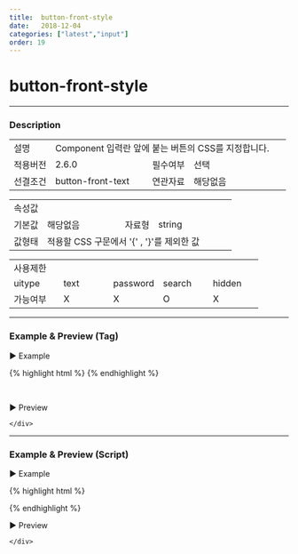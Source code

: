 ```yaml
---
title:  button-front-style
date:   2018-12-04
categories: ["latest","input"]
order: 19
---
```



button-front-style
===

---

### Description

<table style="width:100%">
    <colgroup>
        <col width="15%"/>
        <col width="35%"/>
        <col width="15%"/>
        <col width="35%"/>
    </colgroup>
    <tr>
        <td class="tdTitle">설명</td>
        <td colspan="3">Component 입력란 앞에 붙는 버튼의 CSS를 지정합니다.</td>
    </tr>
    <tr>
        <td class="tdTitle">적용버전</td>
        <td>2.6.0</td>
        <td class="tdTitle">필수여부</td>
        <td>선택</td>
    </tr>
    <tr>
        <td class="tdTitle">선결조건</td>
        <td>button-front-text</td>
        <td class="tdTitle">연관자료</td>
        <td>해당없음</td>
    </tr>
</table>
<table style="width:100%">
    <colgroup>
        <col width="15%"/>
        <col width="35%"/>
        <col width="15%"/>
        <col width="35%"/>
    </colgroup>
    <tr>
        <td class="tdTitle tdBg" colspan="4">속성값</td>
    </tr>
    <tr>
        <td class="tdTitle">기본값</td>
        <td>해당없음</td>
        <td class="tdTitle">자료형</td>
        <td>string</td>
    </tr>
    <tr>
        <td class="tdTitle">값형태</td>
        <td colspan="3">적용할 CSS 구문에서 '{' , '}'를 제외한 값</td>
    </tr>
</table>
<table style="width:100%">
    <colgroup>
        <col width="20%"/>
        <col width="20%"/>
        <col width="20%"/>
        <col width="20%"/>
        <col width="20%"/>
    </colgroup>
    <tr>
        <td class="tdTitle tdBg" colspan="5">사용제한</td>
    </tr>
    <tr>
        <td>uitype</td>
        <td class="tdCenter">text</td>
        <td class="tdCenter">password</td>
        <td class="tdCenter">search</td>
        <td class="tdCenter">hidden</td>
    </tr>
    <tr>
        <td>가능여부</td>
        <td class="tdCenter">X</td>
        <td class="tdCenter">X</td>
        <td class="tdBlue tdCenter">O</td>
        <td class="tdCenter">X</td>
    </tr>
</table>

---
### Example & Preview (Tag)

<sbux-tabs id="exTab1" name="exTab1" uitype="normal" title-target-id-array="exTab1_1" title-text-array="serach">
</sbux-tabs>
<div class="tab-content">
    <div id="exTab1_1">

▶ Example

{% highlight html %}
<sbux-input id="sbIdx" name="sbTagNm" uitype="search" button-front-text="검색" button-front-style="color:red"></sbux-input>
{% endhighlight %}

<br>

▶ Preview 

<sbux-input id="sbIdx" name="sbTagNm" uitype="search" button-front-text="검색" button-front-style="color:red"></sbux-input>

    </div>
</div>

---
### Example & Preview (Script)

<sbux-tabs id="exTab2" name="exTab2" uitype="normal" title-target-id-array="exTab2_1" title-text-array="serach">
</sbux-tabs>
<div class="tab-content">
    <div id="exTab2_1">

▶ Example

{% highlight html %}
<div id="sbArea"></div>
<script>
    $(document).ready(function(){
        $('#sbArea').sbInput({
            name : 'sbScriptNm',
            uitype : 'search',
            buttonFrontText : '검색',
            buttonFrontStyle : 'color:red'
        });
    }); 
</script>
{% endhighlight %}

<br>

▶ Preview 

<div id="sbArea"></div>
<script>
    $(document).ready(function(){
        $('#sbArea').sbInput({
            name : 'sbScriptNm',
            uitype : 'search',
            buttonFrontText : '검색',
            buttonFrontStyle : 'color:red'
        });
    }); 
</script>

    </div>
</div>